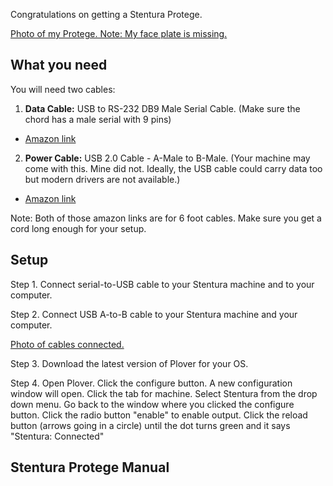 Congratulations on getting a Stentura Protege. 

[Photo of my Protege. Note: My face plate is missing.](https://imgur.com/vKbiTOJ)

## What you need

You will need two cables:

1. **Data Cable:** 
USB to RS-232 DB9 Male Serial Cable. (Make sure the chord has a male serial with 9 pins)
- [Amazon link](http://a.co/9KWXIMP)
2. **Power Cable:**
USB 2.0 Cable - A-Male to B-Male. (Your machine may come with this. Mine did not. Ideally, the USB cable could carry data too but modern drivers are not available.)
- [Amazon link](http://a.co/fQDbqWD)

Note: Both of those amazon links are for 6 foot cables. Make sure you get a cord long enough for your setup.

## Setup

Step 1. 
Connect serial-to-USB cable to your Stentura machine and to your computer. 

Step 2. 
Connect USB A-to-B cable to your Stentura machine and your computer.

[Photo of cables connected.](https://imgur.com/wGc9y4p)

Step 3. 
Download the latest version of Plover for your OS.

Step 4. 
Open Plover. Click the configure button. A new configuration window will open. Click the tab for machine. Select Stentura from the drop down menu. Go back to the window where you clicked the configure button. Click the radio button "enable" to enable output. Click the reload button (arrows going in a circle) until the dot turns green and it says "Stentura: Connected"

## Stentura Protege Manual




